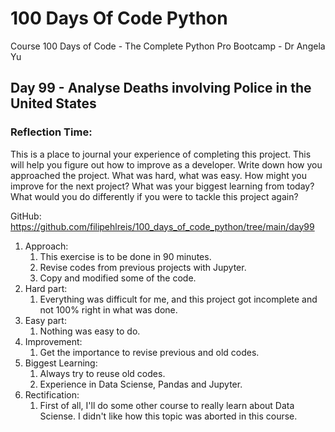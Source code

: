 # 100 Days Of Code Python
Course 100 Days of Code - The Complete Python Pro Bootcamp - Dr Angela Yu

## Day 99 - Analyse Deaths involving Police in the United States

### **Reflection Time:**
This is a place to journal your experience of completing this project. This will help you figure out how to improve as a developer.
Write down how you approached the project. What was hard, what was easy. How might you improve for the next project? What was your biggest learning from today? What would you do differently if you were to tackle this project again?

GitHub: https://github.com/filipehlreis/100_days_of_code_python/tree/main/day99

1. Approach:
	1. This exercise is to be done in 90 minutes.
	2. Revise codes from previous projects with Jupyter.
	3. Copy and modified some of the code.
2. Hard part:
	1. Everything was difficult for me, and this project got incomplete and not 100% right in what was done.
3. Easy part:
    1. Nothing was easy to do.
4. Improvement:
    1. Get the importance to revise previous and old codes. 
5.  Biggest Learning:
    1. Always try to reuse old codes.
    2. Experience in Data Sciense, Pandas and Jupyter.
6.  Rectification:
    1. First of all, I'll do some other course to really learn about Data Sciense. I didn't like how this topic was aborted in this course.
